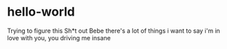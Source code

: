 # hello-world
Trying to figure this Sh*t out
Bebe there's a lot of things i want to say
i'm in love with you, you driving me insane
